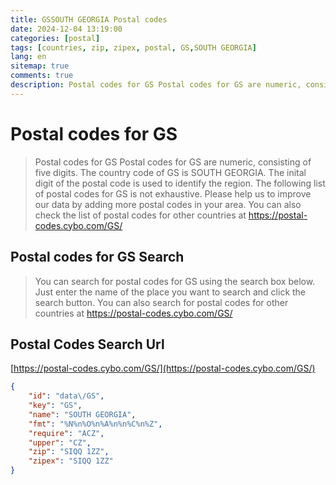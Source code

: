 ```yaml
---
title: GSSOUTH GEORGIA Postal codes 
date: 2024-12-04 13:19:00
categories: [postal]
tags: [countries, zip, zipex, postal, GS,SOUTH GEORGIA]
lang: en
sitemap: true
comments: true
description: Postal codes for GS Postal codes for GS are numeric, consisting of five digits. The country code of GS is SOUTH GEORGIA. The inital digit of the postal code is used to identify the region. The following list of postal codes for GS is not exhaustive. Please help us to improve our data by adding more postal codes in your area. You can also check the list of postal codes for other countries at https://postal-codes.cybo.com/GS/
---
```


# Postal codes for GS
> Postal codes for GS Postal codes for GS are numeric, consisting of five digits. The country code of GS is SOUTH GEORGIA. The inital digit of the postal code is used to identify the region. The following list of postal codes for GS is not exhaustive. Please help us to improve our data by adding more postal codes in your area. You can also check the list of postal codes for other countries at https://postal-codes.cybo.com/GS/

## Postal codes for GS Search 
> You can search for postal codes for GS using the search box below. Just enter the name of the place you want to search and click the search button. You can also search for postal codes for other countries at https://postal-codes.cybo.com/GS/

## Postal Codes Search Url

[https://postal-codes.cybo.com/GS/](https://postal-codes.cybo.com/GS/)
```json
{
    "id": "data\/GS",
    "key": "GS",
    "name": "SOUTH GEORGIA",
    "fmt": "%N%n%O%n%A%n%n%C%n%Z",
    "require": "ACZ",
    "upper": "CZ",
    "zip": "SIQQ 1ZZ",
    "zipex": "SIQQ 1ZZ"
}
```
